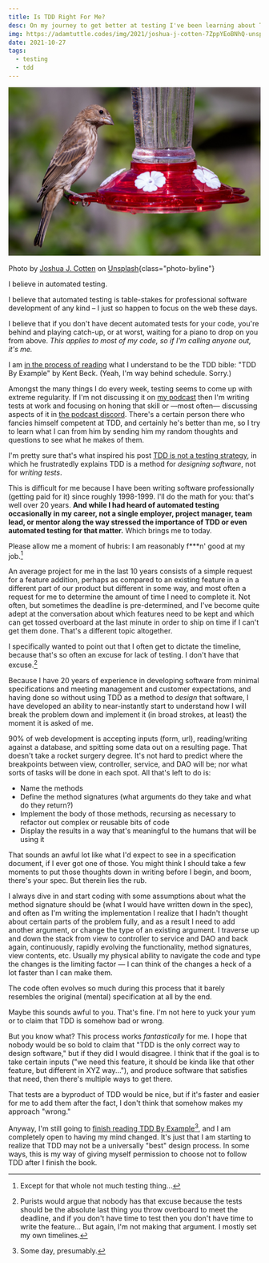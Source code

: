 ```yaml
---
title: Is TDD Right For Me?
desc: On my journey to get better at testing I've been learning about TDD. But I'm starting to wonder if TDD is universally the 'best' design process.
img: https://adamtuttle.codes/img/2021/joshua-j-cotten-7ZppYEoBNhQ-unsplash.jpg
date: 2021-10-27
tags:
  - testing
  - tdd
---
```


![A confused bird on a hummingbird feeder](/img/2021/joshua-j-cotten-7ZppYEoBNhQ-unsplash.jpg)

Photo by <a href="https://unsplash.com/@jcotten?utm_source=unsplash&utm_medium=referral&utm_content=creditCopyText">Joshua J. Cotten</a> on <a href="https://unsplash.com/s/photos/unsure?utm_source=unsplash&utm_medium=referral&utm_content=creditCopyText">Unsplash</a>{class="photo-byline"}

I believe in automated testing.

I believe that automated testing is table-stakes for professional software development of any kind &ndash; I just so happen to focus on the web these days.

I believe that if you don't have decent automated tests for your code, you're behind and playing catch-up, or at worst, waiting for a piano to drop on you from above. _This applies to most of my code, so if I'm calling anyone out, it's me._

I am [in the process of reading][reading] what I understand to be the TDD bible: "TDD By Example" by Kent Beck. (Yeah, I'm way behind schedule. Sorry.)

Amongst the many things I do every week, testing seems to come up with extreme regularity. If I'm not discussing it on [my podcast][wc] then I'm writing tests at work and focusing on honing that skill or &mdash;most often&mdash; discussing aspects of it in [the podcast discord][discord]. There's a certain person there who fancies himself competent at TDD, and certainly he's better than me, so I try to learn what I can from him by sending him my random thoughts and questions to see what he makes of them.

I'm pretty sure that's what inspired his post [TDD is not a testing strategy][nottesting], in which he frustratedly explains TDD is a method for _designing software_, not for _writing tests_.

This is difficult for me because I have been writing software professionally (getting paid for it) since roughly 1998-1999. I'll do the math for you: that's well over 20 years. **And while I had heard of automated testing occasionally in my career, not a single employer, project manager, team lead, or mentor along the way stressed the importance of TDD or even automated testing for that matter.** Which brings me to today.

Please allow me a moment of hubris: I am reasonably f\*\*\*n' good at my job.[^1]

An average project for me in the last 10 years consists of a simple request for a feature addition, perhaps as compared to an existing feature in a different part of our product but different in some way, and most often a request for me to determine the amount of time I need to complete it. Not often, but sometimes the deadline is pre-determined, and I've become quite adept at the conversation about which features need to be kept and which can get tossed overboard at the last minute in order to ship on time if I can't get them done. That's a different topic altogether.

I specifically wanted to point out that I often get to dictate the timeline, because that's so often an excuse for lack of testing. I don't have that excuse.[^2]

Because I have 20 years of experience in developing software from minimal specifications and meeting management and customer expectations, and having done so without using TDD as a method to _design_ that software, I have developed an ability to near-instantly start to understand how I will break the problem down and implement it (in broad strokes, at least) the moment it is asked of me.

90% of web development is accepting inputs (form, url), reading/writing against a database, and spitting some data out on a resulting page. That doesn't take a rocket surgery degree. It's not hard to predict where the breakpoints between view, controller, service, and DAO will be; nor what sorts of tasks will be done in each spot. All that's left to do is:

- Name the methods
- Define the method signatures (what arguments do they take and what do they return?)
- Implement the body of those methods, recursing as necessary to refactor out complex or reusable bits of code
- Display the results in a way that's meaningful to the humans that will be using it

That sounds an awful lot like what I'd expect to see in a specification document, if I ever got one of those. You might think I should take a few moments to put those thoughts down in writing before I begin, and boom, there's your spec. But therein lies the rub.

I always dive in and start coding with some assumptions about what the method signature should be (what I would have written down in the spec), and often as I'm writing the implementation I realize that I hadn't thought about certain parts of the problem fully, and as a result I need to add another argument, or change the type of an existing argument. I traverse up and down the stack from view to controller to service and DAO and back again, continuously, rapidly evolving the functionality, method signatures, view contents, etc. Usually my physical ability to navigate the code and type the changes is the limiting factor &mdash; I can think of the changes a heck of a lot faster than I can make them.

The code often evolves so much during this process that it barely resembles the original (mental) specification at all by the end.

Maybe this sounds awful to you. That's fine. I'm not here to yuck your yum or to claim that TDD is somehow bad or wrong.

But you know what? This process works _fantastically_ for me. I hope that nobody would be so bold to claim that "TDD is the only correct way to design software," but if they did I would disagree. I think that if the goal is to take certain inputs ("we need this feature, it should be kinda like that other feature, but different in XYZ way..."), and produce software that satisfies that need, then there's multiple ways to get there.

That tests are a byproduct of TDD would be nice, but if it's faster and easier for me to add them after the fact, I don't think that somehow makes my approach "wrong."

Anyway, I'm still going to [finish reading TDD By Example][reading][^3], and I am completely open to having my mind changed. It's just that I am starting to realize that TDD may not be a universally "best" design process. In some ways, this is my way of giving myself permission to choose not to follow TDD after I finish the book.

[^1]: Except for that whole not much testing thing...
[^2]: Purists would argue that nobody has that excuse because the tests should be the absolute last thing you throw overboard to meet the deadline, and if you don't have time to test then you don't have time to write the feature... But again, I'm not making that argument. I mostly set my own timelines.
[^3]: Some day, presumably.

[reading]: https://adamtuttle.codes/blog/2021/tdd-by-example-kent-beck/
[wc]: https://workingcode.dev
[discord]: https://workingcode.dev/discord
[nottesting]: https://blog.adamcameron.me/2021/04/tdd-is-not-testing-strategy.html
